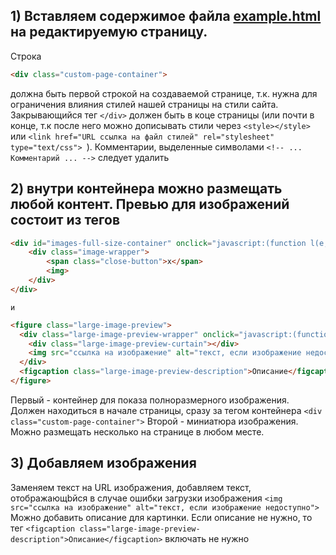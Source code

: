 ## 1) Вставляем содержимое файла <a href="https://github.com/NikAzaza/school-website/blob/master/image-preview/example.html" target="_blank">example.html</a> на редактируемую страницу.
Строка 
```html
<div class="custom-page-container">
```
должна быть первой строкой на создаваемой странице, т.к. нужна для ограничения влияния стилей нашей страницы на стили сайта. Закрывающийся тег ```</div>``` должен быть в коце страницы
 (или почти в конце, т.к после него можно дописывать стили через ```<style></style>``` или ```<link href="URL ссылка на файл стилей" rel="stylesheet" type="text/css"> ```). 
 Комментарии, выделенные символами ```<!-- ... Комментарий ... -->``` следует удалить 
 
 
## 2) внутри контейнера можно размещать любой контент. Превью для изображений состоит из тегов 
```html 
<div id="images-full-size-container" onclick="javascript:(function l(e,t){t.path.includes(e.getElementsByTagName('img')[0])||document.getElementById('images-full-size-container').classList.toggle('opened')}(this, event))">
    <div class="image-wrapper">
        <span class="close-button">x</span>
        <img>
    </div>
</div>
``` 
    и 
```html
<figure class="large-image-preview">
  <div class="large-image-preview-wrapper" onclick="javascript:(function q(e){var t=document.getElementById('images-full-size-container'),a=t.clientWidth;t.classList.toggle('opened');var l=e.getElementsByTagName('img')[0],i=l.naturalWidth,g=l.naturalHeight,n=t.getElementsByTagName('img')[0],s=g/i;n.style.width=i>=a?'100%':`${i}px`,n.style.height=i>=a?`${a*s}px`:`${g}px`,n.src=l.src,n.alt=l.alt}(this))">
    <div class="large-image-preview-curtain"></div>
    <img src="ссылка на изображение" alt="текст, если изображение недоступно">
  </div>
  <figcaption class="large-image-preview-description">Описание</figcaption>
</figure>
```
Первый - контейнер для показа полноразмерного изображения. Должен находиться в начале страницы, сразу за тегом контейнера ```<div class="custom-page-container">```
Второй - миниатюра изображения. Можно размещать несколько на странице в любом месте.
    
## 3) Добавляем изображения
Заменяем текст на URL изображения, добавляем текст, отображающbйся в случае ошибки загрузки изображения
```<img src="ссылка на изображение" alt="текст, если изображение недоступно">```
Можно добавить описание для картинки. Если описание не нужно, то тег ```<figcaption class="large-image-preview-description">Описание</figcaption>``` включать не нужно

    
